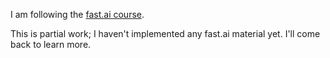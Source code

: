 I am following the [fast.ai course](https://course.fast.ai/).

This is partial work; I haven't implemented any fast.ai material yet. I'll come back to learn more.